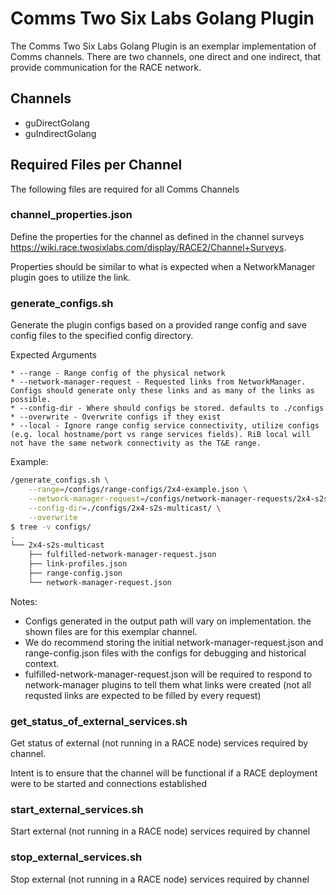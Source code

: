 # Comms Two Six Labs Golang Plugin

The Comms Two Six Labs Golang Plugin is an exemplar implementation of Comms channels. There are two channels, one direct and one indirect, that provide communication for the RACE network.

## Channels

* guDirectGolang
* guIndirectGolang

## Required Files per Channel

The following files are required for all Comms Channels

### channel_properties.json

Define the properties for the channel as defined in the channel surveys https://wiki.race.twosixlabs.com/display/RACE2/Channel+Surveys.

Properties should be similar to what is expected when a NetworkManager plugin goes to utilize the link.

### generate_configs.sh

Generate the plugin configs based on a provided range config and save config files to the specified config directory.

Expected Arguments

    * --range - Range config of the physical network
    * --network-manager-request - Requested links from NetworkManager. Configs should generate only these links and as many of the links as possible.
    * --config-dir - Where should configs be stored. defaults to ./configs
    * --overwrite - Overwrite configs if they exist
    * --local - Ignore range config service connectivity, utilize configs (e.g. local hostname/port vs range services fields). RiB local will not have the same network connectivity as the T&E range.

Example:
```bash
/generate_configs.sh \
	--range=/configs/range-configs/2x4-example.json \
	--network-manager-request=/configs/network-manager-requests/2x4-s2s-multicast.json \
	--config-dir=./configs/2x4-s2s-multicast/ \
	--overwrite 
$ tree -v configs/
.
└── 2x4-s2s-multicast
    ├── fulfilled-network-manager-request.json
    ├── link-profiles.json
    ├── range-config.json
    └── network-manager-request.json
```

Notes: 

* Configs generated in the output path will vary on implementation. the shown files are for this exemplar channel. 
* We do recommend storing the initial network-manager-request.json and range-config.json files with the configs for debugging and historical context. 
* fulfilled-network-manager-request.json will be required to respond to network-manager plugins to tell them what links were created (not all requsted links are expected to be filled by every request)

### get_status_of_external_services.sh

Get status of external (not running in a RACE node) services required by channel.

Intent is to ensure that the channel will be functional if a RACE deployment were to be started and connections established

### start_external_services.sh

Start external (not running in a RACE node) services required by channel 

### stop_external_services.sh

Stop external (not running in a RACE node) services required by channel
